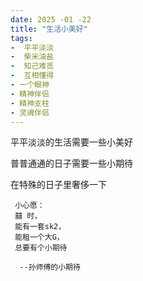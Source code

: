 ```yaml
---
date: 2025 -01 -22
title: "生活小美好"
tags:
-  平平淡淡
-  柴米油盐
-  知己难觅
-  互相懂得
- 一个眼神
- 精神伴侣
- 精神支柱
- 灵魂伴侣
---
```



平平淡淡的生活需要一些小美好

普普通通的日子需要一些小期待

在特殊的日子里奢侈一下

```cgo
 小心愿：
 囍 时，
 能有一套sk2，
 能租一个大G，
 总要有个小期待 
 
  --孙师傅的小期待
```
